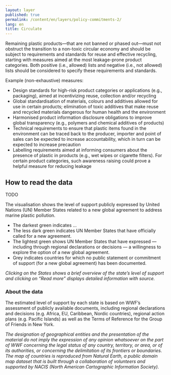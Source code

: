 ```yaml
---
layout: layer
published: true
permalink: /content/en/layers/policy-commitments-2/
lang: en
title: Circulate
---
```


Remaining plastic products—that are not banned or phased out—must not obstruct the transition to a non-toxic circular economy and should be subject to requirements and standards for reuse and effective recycling, starting with measures aimed at the most leakage-prone product categories. Both positive (i.e., allowed) lists and negative (i.e., not allowed) lists should be considered to specify these requirements and standards.

Example (non-exhaustive) measures:

* Design standards for high-risk product categories or applications (e.g., packaging), aimed at incentivizing reuse, collection and/or recycling
* Global standardisation of materials, colours and additives allowed for use in certain products; elimination of toxic additives that make reuse and recycled materials dangerous for human health and the environment
* Harmonised product information disclosure obligations to improve global transparency (e.g., polymers and chemical additives of products)
* Technical requirements to ensure that plastic items found in the environment can be traced back to the producer, importer and point of sales can be expected to increase accountability, which in turn can be expected to increase precaution
* Labelling requirements aimed at informing consumers about the presence of plastic in products (e.g., wet wipes or cigarette filters). For certain product categories, such awareness raising could prove a helpful measure for reducing leakage


## How to read the data

TODO

The visualisation shows the level of support publicly expressed by United Nations (UN) Member States related to a new global agreement to address marine plastic pollution.

* The darkest green indicates ...
* The less dark green indicates UN Member States that have officially called for a new agreement.
* The lightest green shows UN Member States that have expressed — including through regional declarations or decisions — a willingness to explore the option of a new global agreement.
* Grey indicates countries for which no public statement or commitment of support (for a new global agreement) has been documented.

_Clicking on the States shows a brief overview of the state’s level of support and clicking on “Read more” displays detailed information with source._

### About the data

The estimated level of support by each state is based on WWF’s assessment of publicly available documents, including regional declarations and decisions (e.g. Africa, EU, Caribbean, Nordic countries), regional action plans (e.g. Pacific Islands) as well as the Terms of Reference for the Group of Friends in New York.

_The designation of geographical entities and the presentation of the material do not imply the expression of any opinion whatsoever on the part of WWF concerning the legal status of any country, territory, or area, or of its authorities, or concerning the delimitation of its frontiers or boundaries. The map of countries is reproduced from Natural Earth, a public domain map dataset that is built through a collaboration of volunteers and supported by NACIS (North American Cartographic Information Society)._

